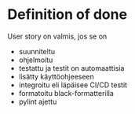 # Definition of done

User story on valmis, jos se on

- suunniteltu
- ohjelmoitu
- testattu ja testit on automaattisia
- lisätty käyttöohjeeseen
- integroitu eli läpäisee CI/CD testit
- formatoitu black-formatterilla
- pylint ajettu
